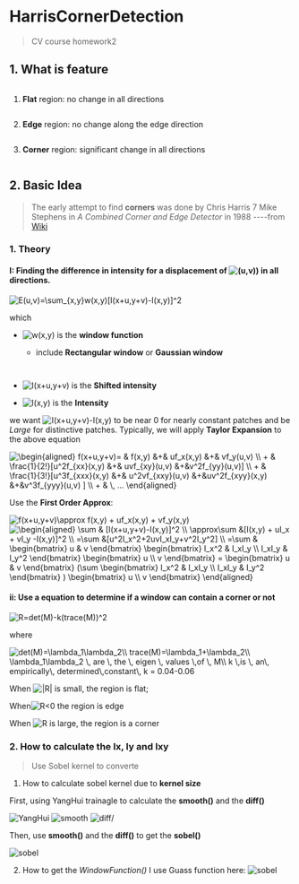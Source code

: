 # HarrisCornerDetection
> CV course homework2

## 1. What is feature

![]()

1. **Flat** region: no change in all directions

![]()

2. **Edge** region: no change along the edge direction

![]()

3. **Corner** region: significant change in all directions

![]()

## 2. Basic Idea

> The early attempt to find **corners** was done by Chris Harris 7 Mike Stephens in *A Combined Corner and Edge Detector* in 1988 ----from [Wiki](https://docs.opencv.org/3.0-beta/doc/py_tutorials/py_feature2d/py_features_harris/py_features_harris.html)

### 1. Theory

#### I: **Finding the difference in intensity for a displacement of <img src="https://latex.codecogs.com/gif.latex?(u,v)" title="(u,v))"/> in all directions.**

<img src="https://latex.codecogs.com/gif.latex?E(u,v)=\sum_{x,y}w(x,y)[I(x&plus;u,y&plus;v)-I(x,y)]^2" title="E(u,v)=\sum_{x,y}w(x,y)[I(x+u,y+v)-I(x,y)]^2" />

which

-  <img src="https://latex.codecogs.com/gif.latex?w(x,y)" title="w(x,y)" /> is the **window function** 

    - include **Rectangular window** or **Gaussian window**

    ![]() 

    ![]()

- <img src="https://latex.codecogs.com/gif.latex?I(x+u,y+v)" title="I(x+u,y+v)"/> is the **Shifted intensity**

- <img src="https://latex.codecogs.com/gif.latex?I(x,y)" title="I(x,y)"/> is the **Intensity**

we want <img src="https://latex.codecogs.com/gif.latex?I(x+u,y+v)-I(x,y)" title="I(x+u,y+v)-I(x,y)"/> to be near 0 for nearly constant patches and be $Large$ for distinctive patches. Typically, we will apply **Taylor Expansion** to the above equation

<img src="https://latex.codecogs.com/gif.latex?\begin{aligned}&space;f(x&plus;u,y&plus;v)=&space;&&space;f(x,y)&space;&&plus;&&space;uf_x(x,y)&space;&&plus;&&space;vf_y(u,v)&space;\\&space;&plus;&space;&&space;\frac{1}{2!}[u^2f_{xx}(x,y)&space;&&plus;&&space;uvf_{xy}(u,v)&space;&&plus;&v^2f_{yy}(u,v)]&space;\\&space;&plus;&space;&&space;\frac{1}{3!}[u^3f_{xxx}(x,y)&space;&&plus;&&space;u^2vf_{xxy}(u,v)&space;&&plus;&uv^2f_{xyy}(x,y)&space;&&plus;&v^3f_{yyy}(u,v)&space;]&space;\\&space;&plus;&space;&&space;\,&space;...&space;\end{aligned}" title="\begin{aligned} f(x+u,y+v)= & f(x,y) &+& uf_x(x,y) &+& vf_y(u,v) \\ + & \frac{1}{2!}[u^2f_{xx}(x,y) &+& uvf_{xy}(u,v) &+&v^2f_{yy}(u,v)] \\ + & \frac{1}{3!}[u^3f_{xxx}(x,y) &+& u^2vf_{xxy}(u,v) &+&uv^2f_{xyy}(x,y) &+&v^3f_{yyy}(u,v) ] \\ + & \, ... \end{aligned}" />  

Use the **First Order Approx**:  

<img src="https://latex.codecogs.com/gif.latex?f(x&plus;u,y&plus;v)\approx&space;f(x,y)&space;&plus;&space;uf_x(x,y)&space;&plus;&space;vf_y(x,y)" title="f(x+u,y+v)\approx f(x,y) + uf_x(x,y) + vf_y(x,y)" />

<img src="https://latex.codecogs.com/gif.latex?\begin{aligned}&space;\sum&space;&&space;[I(x&plus;u,y&plus;v)-I(x,y)]^2&space;\\&space;\approx\sum&space;&[I(x,y)&space;&plus;&space;uI_x&space;&plus;&space;vI_y&space;-I(x,y)]^2&space;\\&space;=\sum&space;&[u^2I_x^2&plus;2uvI_xI_y&plus;v^2I_y^2]&space;\\&space;=\sum&space;&&space;\begin{bmatrix}&space;u&space;&&space;v&space;\end{bmatrix}&space;\begin{bmatrix}&space;I_x^2&space;&&space;I_xI_y&space;\\&space;I_xI_y&space;&&space;I_y^2&space;\end{bmatrix}&space;\begin{bmatrix}&space;u&space;\\&space;v&space;\end{bmatrix}&space;=&space;\begin{bmatrix}&space;u&space;&&space;v&space;\end{bmatrix}&space;(\sum&space;\begin{bmatrix}&space;I_x^2&space;&&space;I_xI_y&space;\\&space;I_xI_y&space;&&space;I_y^2&space;\end{bmatrix}&space;)&space;\begin{bmatrix}&space;u&space;\\&space;v&space;\end{bmatrix}&space;\end{aligned}" title="\begin{aligned} \sum & [I(x+u,y+v)-I(x,y)]^2 \\ \approx\sum &[I(x,y) + uI_x + vI_y -I(x,y)]^2 \\ =\sum &[u^2I_x^2+2uvI_xI_y+v^2I_y^2] \\ =\sum & \begin{bmatrix} u & v \end{bmatrix} \begin{bmatrix} I_x^2 & I_xI_y \\ I_xI_y & I_y^2 \end{bmatrix} \begin{bmatrix} u \\ v \end{bmatrix} = \begin{bmatrix} u & v \end{bmatrix} (\sum \begin{bmatrix} I_x^2 & I_xI_y \\ I_xI_y & I_y^2 \end{bmatrix} ) \begin{bmatrix} u \\ v \end{bmatrix} \end{aligned}" />

#### ii: **Use a equation to determine if a window can contain a corner or not**

<img src="https://latex.codecogs.com/gif.latex?R=det(M)-k(trace(M))^2" title="R=det(M)-k(trace(M))^2" />  
  
where

<img src="https://latex.codecogs.com/gif.latex?det(M)=\lambda_1\lambda_2\\&space;trace(M)=\lambda_1&plus;\lambda_2\\&space;\lambda_1\lambda_2&space;\,&space;are&space;\,&space;the&space;\,&space;eigen&space;\,&space;values&space;\,of&space;\,&space;M\\&space;k&space;\,is&space;\,&space;an\,&space;empirically\,&space;determined\,constant\,&space;k&space;=&space;0.04-0.06" title="det(M)=\lambda_1\lambda_2\\ trace(M)=\lambda_1+\lambda_2\\ \lambda_1\lambda_2 \, are \, the \, eigen \, values \,of \, M\\ k \,is \, an\, empirically\, determined\,constant\, k = 0.04-0.06" />

When <img src="https://latex.codecogs.com/gif.latex?|R|" title="|R|" /> is small, the region is flat;

When<img src="https://latex.codecogs.com/gif.latex?R<0" title="R<0" /> the region is edge

When <img src="https://latex.codecogs.com/gif.latex?R" title="R" /> is large, the region is a corner

### 2. How to calculate the Ix, Iy and Ixy

> Use Sobel kernel to converte
1. How to calculate sobel kernel due to **kernel size**  

  First, using YangHui trainagle to calculate the **smooth()** and the **diff()**

  <img src="https://latex.codecogs.com/gif.latex?YangHui(k,n)=\left\{\begin{matrix}\frac{n!}{(n-k)!k!}\, if(k\geq0,k\leq n) \\ 0 \, otherwise\end{matrix}\right." title="YangHui" />

  <img src="https://latex.codecogs.com/gif.latex?smooth(x, windowSize)=\frac{(windowSize-1)!}{(windowSize-1-x)!x!}" title="smooth"/>

  <img src="https://latex.codecogs.com/gif.latex?diff(x, windowSize)=YangHui(x,\,windowSize-2)-YangHui(x-1,\,YangHui-2)" title=diff/>  

  Then, use **smooth()** and the **diff()** to get the **sobel()**
  
  <img src="https://latex.codecogs.com/gif.latex?sobel(windowSize)=diff(0...windowSize,\,windowSize)*smooth(0...windowSize,\,windowSize)" title="sobel"/>

  2. How to get the *WindowFunction()*
     I use Guass function here:
     <img src="https://latex.codecogs.com/gif.latex?sobel(windowSize)=diff(0...windowSize,\,windowSize)*smooth(0...windowSize,\,windowSize)" title="sobel"/>